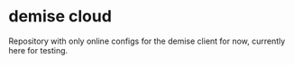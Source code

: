 # demise cloud
Repository with only online configs for the demise client for now, currently here for testing.